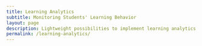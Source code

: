 ```yaml
---
title: Learning Analytics
subtitle: Monitoring Students' Learning Behavior
layout: page
description: Lightweight possibilities to implement learning analytics into courses of learning management systems.
permalink: /learning-analytics/
---
```

